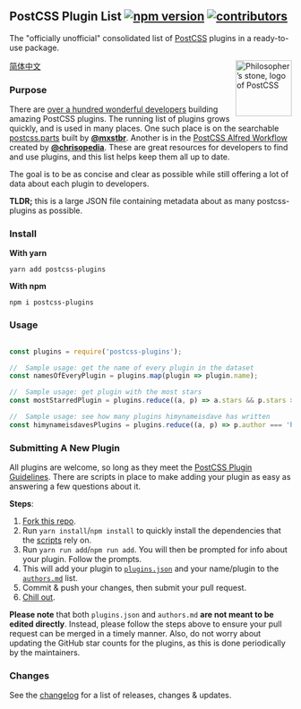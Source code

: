 ## PostCSS Plugin List [![npm version](https://img.shields.io/npm/v/postcss-plugins.svg)](https://www.npmjs.com/package/postcss-plugins) [![contributors](https://img.shields.io/github/contributors/himynameisdave/postcss-plugins.svg)](https://github.com/himynameisdave/postcss-plugins/blob/master/docs/authors.md)



The "officially unofficial" consolidated list of [PostCSS](https://github.com/postcss/postcss) plugins in a ready-to-use package.

<img align="right" width="100" height="100"
     title="Philosopher’s stone, logo of PostCSS"
     src="http://postcss.github.io/postcss/logo.svg">

[简体中文](./README-zh_CN.md)

### Purpose

There are [over a hundred wonderful developers](https://github.com/himynameisdave/postcss-plugins/blob/master/docs/authors.md) building amazing PostCSS plugins. The running list of plugins grows quickly, and is used in many places. One such place is on the searchable [postcss.parts](http://postcss.parts) built by [**@mxstbr**](https://github.com/mxstbr). Another is in the [PostCSS Alfred Workflow](https://github.com/chrisopedia/alfred-postcss-workflow) created by [**@chrisopedia**](https://github.com/chrisopedia). These are great resources for developers to find and use plugins, and this list helps keep them all up to date.

The goal is to be as concise and clear as possible while still offering a lot of data about each plugin to developers.

**TLDR;** this is a large JSON file containing metadata about as many postcss-plugins as possible.

### Install

**With yarn**

```
yarn add postcss-plugins
```

**With npm**

```
npm i postcss-plugins
```

### Usage

```javascript

const plugins = require('postcss-plugins');

//  Sample usage: get the name of every plugin in the dataset
const namesOfEveryPlugin = plugins.map(plugin => plugin.name);

//  Sample usage: get plugin with the most stars
const mostStarredPlugin = plugins.reduce((a, p) => a.stars && p.stars > a.stars ? p : a, { stars: 0 });

//  Sample usage: see how many plugins himynameisdave has written
const himynameisdavesPlugins = plugins.reduce((a, p) => p.author === 'himynameisdave' ? ++a : a, 0)

```

### Submitting A New Plugin

All plugins are welcome, so long as they meet the [PostCSS Plugin Guidelines](https://github.com/postcss/postcss/blob/master/docs/guidelines/plugin.md). There are scripts in place to make adding your plugin as easy as answering a few questions about it.

**Steps**:

1. [Fork this repo](https://github.com/himynameisdave/postcss-plugins#fork-destination-box).
1. Run `yarn install`/`npm install` to quickly install the dependencies that the [scripts](https://github.com/himynameisdave/postcss-plugins/tree/master/scripts) rely on.
1. Run `yarn run add`/`npm run add`. You will then be prompted for info about your plugin. Follow the prompts.
1. This will add your plugin to [`plugins.json`](https://github.com/himynameisdave/postcss-plugins/blob/master/plugins.json) and your name/plugin to the [`authors.md`](https://github.com/himynameisdave/postcss-plugins/blob/master/docs/authors.md) list.
1. Commit & push your changes, then submit your pull request.
1. [Chill out](http://i.imgur.com/dZzkNc7.gif).

**Please note** that both `plugins.json` and `authors.md` **are not meant to be edited directly**. Instead, please follow the steps above to ensure your pull request can be merged in a timely manner. Also, do not worry about updating the GitHub star counts for the plugins, as this is done periodically by the maintainers.

### Changes

See the [changelog](https://github.com/himynameisdave/postcss-plugins/blob/master/CHANGELOG.md) for a list of releases, changes & updates.
